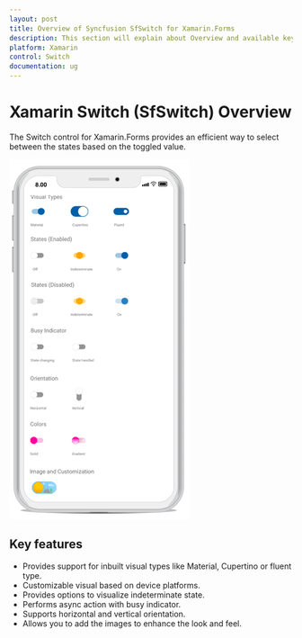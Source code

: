 ```yaml
---
layout: post
title: Overview of Syncfusion SfSwitch for Xamarin.Forms
description: This section will explain about Overview and available key features of Syncfusion switch control in Xamarin.Forms.
platform: Xamarin
control: Switch
documentation: ug
---
```


# Xamarin Switch (SfSwitch) Overview

The Switch control for Xamarin.Forms provides an efficient way to select between the states based on the toggled value.

![Xamarin.Forms switch overview.](images/overview.png)

## Key features

* Provides support for inbuilt visual types like Material, Cupertino or fluent type. 
* Customizable visual based on device platforms.
* Provides options to visualize indeterminate state.
* Performs async action with busy indicator.
* Supports horizontal and vertical orientation.
* Allows you to add the images to enhance the look and feel.